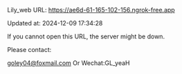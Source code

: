 Lily_web URL: https://ae6d-61-165-102-156.ngrok-free.app

Updated at: 2024-12-09 17:34:28

If you cannot open this URL, the server might be down.

Please contact: 

goley04@foxmail.com Or Wechat:GL_yeaH